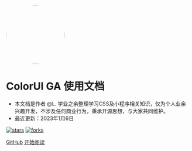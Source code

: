 <img width="160px" style="border-radius: 50%" src="https://s1.ax1x.com/2022/11/30/zwKBZT.png">

# ColorUI GA 使用文档

- 本文档是作者 @L. 学业之余整理学习CSS及小程序相关知识，仅为个人业余兴趣开发，不涉及任何商业行为，秉承开源思想，与大家共同维护。
- 最近更新：2023年1月6日

[![stars](https://badgen.net/github/stars/XiaokangLei/ColorUI-GA?icon=github&color=4ab8a1)](https://github.com/XiaokangLei/ColorUI-GA) [![forks](https://badgen.net/github/forks/XiaokangLei/ColorUI-GA?icon=github&color=4ab8a1)](https://github.com/XiaokangLei/ColorUI-GA)

[GitHub](<https://github.com/XiaokangLei/ColorUI-GA>)
[开始阅读](README.md)
